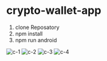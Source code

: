 # crypto-wallet-app

1. clone Reposatory
2. npm install
3. npm run android

![c-1](https://user-images.githubusercontent.com/88420801/163209654-6b8d3a82-f0f4-4a57-b1b3-8f9b2514c4e8.jpeg)
![c-2](https://user-images.githubusercontent.com/88420801/163209665-79073db6-c62b-43eb-8afe-3d523406a759.jpeg)
![c-3](https://user-images.githubusercontent.com/88420801/163209675-e1642019-fe76-4459-90a7-0b488453be13.jpeg)
![c-4](https://user-images.githubusercontent.com/88420801/163209684-a1202cb4-a933-4d44-854b-a8ea33ed661a.jpeg)
